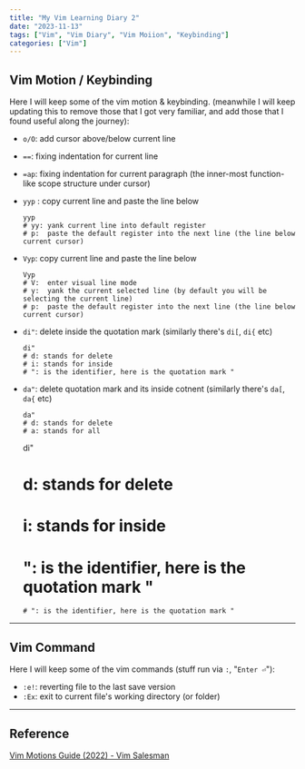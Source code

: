 ```yaml
---
title: "My Vim Learning Diary 2"
date: "2023-11-13"
tags: ["Vim", "Vim Diary", "Vim Moiion", "Keybinding"]
categories: ["Vim"]
---
```


## Vim Motion / Keybinding

Here I will keep some of the vim motion & keybinding. (meanwhile I will keep updating this to remove those that I got very familiar, and add those that I found useful along the journey):

- `o/O`: add cursor above/below current line
- `==`:  fixing indentation for current line
- `=ap`: fixing indentation for current paragraph (the inner-most function-like scope structure under cursor)
- `yyp` : copy current line and paste the line below
  ```
  yyp
  # yy: yank current line into default register
  # p:  paste the default register into the next line (the line below current cursor)

- `Vyp`: copy current line and paste the line below
  ```
  Vyp
  # V:  enter visual line mode
  # y:  yank the current selected line (by default you will be selecting the current line)
  # p:  paste the default register into the next line (the line below current cursor)
  ```

- `di"`: delete inside the quotation mark (similarly there's `di[`, `di{` etc)
  ```
  di"
  # d: stands for delete 
  # i: stands for inside 
  # ": is the identifier, here is the quotation mark "
  ```
- `da"`: delete quotation mark and its inside cotnent (similarly there's `da[`, `da{` etc)

  ```
  da"
  # d: stands for delete 
  # a: stands for all 
  ```
  di"
  # d: stands for delete 
  # i: stands for inside 
  # ": is the identifier, here is the quotation mark "
  ```
  # ": is the identifier, here is the quotation mark "
  ```

---

## Vim Command

Here I will keep some of the vim commands (stuff run via `:`, "`Enter ⏎`"):

- `:e!`: reverting file to the last save version
- `:Ex`: exit to current file's working directory (or folder)


----

## Reference

[Vim Motions Guide (2022) - Vim Salesman](https://www.youtube.com/watch?v=hsFnJgmLOLk)
